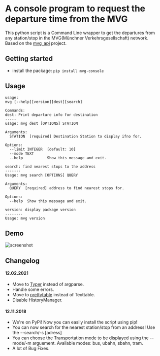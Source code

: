 # A console program to request the departure time from the MVG

This python script is a Command Line wrapper to get the departures from any station/stop in the MVG(Münchner Verkehrsgesellschaft) network. Based on the [mvg_api](https://github.com/leftshift/python_mvg_api) project.

## Getting started
- install the package: `pip install mvg-console`

## Usage
```
usage:
mvg [--help][version][dest][search]

Commands:
dest: Print departure info for destination
-----
usage: mvg dest [OPTIONS] STATION

Arguments:
  STATION  [required] Destination Station to display ifno for.

Options:
  --limit INTEGER  [default: 10]
  --mode TEXT
  --help           Show this message and exit.

search: find nearest stops to the address
-------
Usage: mvg search [OPTIONS] QUERY

Arguments:
  QUERY  [required] address to find nearest stops for.

Options:
  --help  Show this message and exit.

version: display package version
--------
Usage: mvg version
```

## Demo
![screenshot](demo.png)

## Changelog
#### 12.02.2021
- Move to [Typer](http://typer.tiangolo.com) instead of argparse.
- Handle some errors.
- Move to [prettytable](https://pypi.org/project/prettytable/) instead of Texttable.
- Disable HistoryManager.
#### 12.11.2018
* We're on PyPi! Now you can easily install the script using pip!
* You can now search for the nearest station/stop from an address! Use the --search/-s [adress]
* You can choose the Transportation mode to be displayed using the --mode/-m arguement. Available modes: bus, ubahn, sbahn, tram.
* A lot of Bug Fixes.
